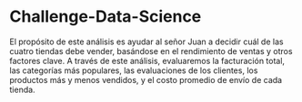 # Challenge-Data-Science 
El propósito de este análisis es ayudar al señor Juan a decidir cuál de las cuatro tiendas debe vender, basándose en el rendimiento de ventas y otros factores clave. A través de este análisis, evaluaremos la facturación total, las categorías más populares, las evaluaciones de los clientes, los productos más y menos vendidos, y el costo promedio de envío de cada tienda.
